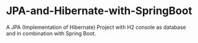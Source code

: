 # JPA-and-Hibernate-with-SpringBoot

A JPA (Implementation of Hibernate) Project with H2 console as database and in combination with Spring Boot.
